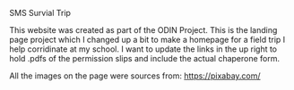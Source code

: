 SMS Survial Trip 

This website was created as part of the ODIN Project. 
This is the landing page project which I changed up a bit to make a homepage for a field trip I help corridinate at my school. 
I want to update the links in the up right to hold .pdfs of the permission slips and include the actual chaperone form.

All the images on the page were sources from: https://pixabay.com/

